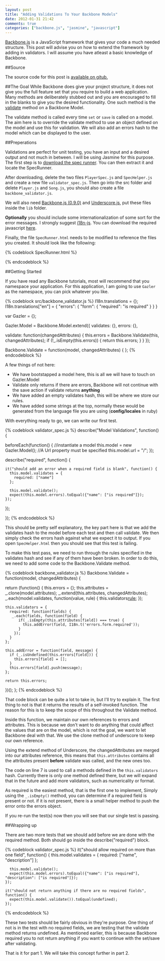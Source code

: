 ```yaml
---
layout: post
title: "Adding Validations To Your Backbone Models"
date: 2012-01-31 21:42
comments: true
categories: ["backbone.js", "jasmine", "javascript"] 
---
```


[Backbone.js](http://documentcloud.github.com/backbone/) is a JavaScript framework that gives your code a much needed structure.  This post will advise you on how to extend the framework by adding in validators.  I will assume you have atleast a basic knowledge of Backbone.

##Source

The source code for this post is [available on gitub.](http://github.com/Gazler/backbone_validators)


##The Goal
While Backbone does give your project structure, it does not give you the full feature set that you require to build a web application.  Many methods are deliberately stubbed out and you are encouraged to fill in the blanks to give you the desired functionality.  One such method is the [validate](http://documentcloud.github.com/backbone/#Model-validate) method on a Backbone Model.

The validate method is called every time `set` or `save` is called on a model.  The aim here is to override the validate method to use an object defined on the model and use this for validation.  We will also add an errors hash to the model which can be displayed to the user.


<!-- more -->

##Preperations

Validations are perfect for unit testing, you have an input and a desired output and not much in between.  I will be using Jasmine for this purpose.  The first step is to [download the spec runner](http://pivotal.github.com/jasmine/download.html).  You can then extract it and locate the SpecRunner.

After downloading, delete the two files `PlayerSpec.js` and `SpecHelper.js` and create a new file `validator_spec.js`.  Then go into the src folder and delete `Player.js` and `Song.js`, you should also create a file `backbone_validator.js`.

We will also need [Backbone.js (0.9.0)](http://documentcloud.github.com/backbone/) and [Underscore.js](http://documentcloud.github.com/underscore/), put these files inside the `lib` folder.

**Optionally** you should include some internationalization of some sort for the error messages.  I strongly suggest [i18n-js](https://github.com/fnando/i18n-js).  You can download the required javascript [here](https://github.com/fnando/i18n-js/blob/master/vendor/assets/javascripts/i18n.js).

Finally, the file `SpecRunner.html` needs to be modified to reference the files you created. It should look like the following:

{% codeblock SpecRunner.html %}
<link rel="shortcut icon" type="image/png" href="lib/jasmine-1.1.0.rc1/jasmine_favicon.png">

<link rel="stylesheet" type="text/css" href="lib/jasmine-1.1.0.rc1/jasmine.css">
<script type="text/javascript" src="lib/jasmine-1.1.0.rc1/jasmine.js"></script>
<script type="text/javascript" src="lib/jasmine-1.1.0.rc1/jasmine-html.js"></script>
<script type="text/javascript" src="lib/i18n.js"></script>
<script type="text/javascript" src="lib/underscore.js"></script>
<script type="text/javascript" src="lib/backbone.js"></script>

<!-- include source files here... -->
<script type="text/javascript" src="src/backbone_validator.js"></script>

<!-- include spec files here... -->
<script type="text/javascript" src="spec/validator_spec.js"></script>
{% endcodeblock %}

##Getting Started

If you have read any Backbone tutorials, most will recommend that you namespace your application.  For this application, I am going to use `Gazler` as the namespace, you can pick whatever you like.


{% codeblock src/backbone_validator.js %}
I18n.translations = {};
I18n.translations["en"] = {
  "errors": {
    "form": {
      "required": "is required"
    }
  }
}

var Gazler = {};

Gazler.Model = Backbone.Model.extend({
  validates: {},
  errors: {},

  validate: function(changedAttributes) {
    this.errors = Backbone.Validate(this, changedAttributes);
    if (!_.isEmpty(this.errors)) {
      return this.errors;
    }
  }
});

Backbone.Validate = function(model, changedAttributes) {
};
{% endcodeblock %}

A few things of not here:

 * We have bootstapped a model here, this is all we will have to touch on Gazler.Model
 * Validate only returns if there are errors, Backbone will not continue with the save action if validate returns **anything**
 * We have added an empty validates hash, this will be where we store our rules.
 * We have added some strings at the top, normally these would be generated from the language file you are using (**config/locales** in ruby)


With everything ready to go, we can write our first test.

{% codeblock validator_spec.js %}
describe("Model Validations", function() {

  beforeEach(function() {
    //instantiate a model
    this.model = new Gazler.Model();
    //A Url property must be specified
    this.model.url = "/";
  });

  describe("required", function() {
  
    it("should add an error when a required field is blank", function() {
      this.model.validates = {
        required: ["name"]
      };

      this.model.validate();
      expect(this.model.errors).toEqual({"name": ["is required"]});
    });
    
  });
  
});
{% endcodeblock %}  


This should be pretty self explanatory, the key part here is that we add the validates hash to the model before each test and then call validate. We then simply check the errors hash against what we expect it to output.  If you open `SpecHelper.html` then you should see that this test is failing.

To make this test pass, we need to run through the rules specified in the validates hash and see if any of them have been broken.  In order to do this, we need to add some code to the Backbone.Validate method.

{% codeblock backbone_validator.js %}
Backbone.Validate = function(model, changedAttributes) {
  
  return (function() {
    this.errors = {};
    this.attributes = _.clone(model.attributes);
    _.extend(this.attributes, changedAttributes);
    _.each(model.validates, function(value, rule) {
      this.validators[rule](value);
    });

    this.validators = {
      required: function(fields) {
       _.each(fields, function(field) {
          if(_.isEmpty(this.attributes[field]) === true) {
            this.addError(field, I18n.t('errors.form.required'));
          }
        });
      }
    };

    this.addError = function(field, message) {
      if (_.isUndefined(this.errors[field])) {
        this.errors[field] = [];
      }
      this.errors[field].push(message);
    };

    return this.errors;
  })();
};
{% endcodeblock %}


That code block can be quite a lot to take in, but I'll try to explain it.  The first thing to not is that it returns the results of a self-invoked function.  The reason for this is to keep the scope of this throughout the Validate method.

Inside this function, we maintain our own references to errors and attributes.  This is because we don't want to do anything that could affect the values that are on the model, which is not the goal, we want to let Backbone deal with that.  We use the clone method of underscore to keep our own reference.

Using the extend method of Underscore, the changedAttributes are merged into our attributes reference, this means that `this.attributes` contains all the attributes present **before** validate was called, and the new ones too.

The code on line 7 is used to call a methods defined in the `this.validators` hash.  Currently there is only one method defined there, but we will expand that in the future and add more validators, such as numericality or format.

As required is the easiest method, that is the first one to implement,  Simply using the `_.isEmpty()` method, you can determine if a required field is present or not.  if it is not present, there is a small helper method to push the error onto the errors object.

If you re-run the test(s) now then you will see that our single test is passing.

##Wrapping up

There are two more tests that we should add before we are done with the required method.  Both should go inside the describe("required") block.

{% codeblock validator_spec.js %}
    it("should allow required on more than one field", function() {
      this.model.validates = {
        required: ["name", "description"]
      };

      this.model.validate();
      expect(this.model.errors).toEqual({"name": ["is required"], "description": ["is required"]});
    });

    it("should not return anything if there are no required fields", function() {
      expect(this.model.validate()).toEqual(undefined);
    });
{% endcodeblock %}


These two tests should be fairly obvious in they're purpose.  One thing of not is in the test with no required fields, we are testing that the validate method returns undefined.  As mentioned earlier, this is because Backbone required you to not return anything if you want to continue with the set/save after validating.

That is it for part 1.  We will take this concept further in part 2.
